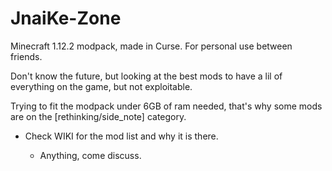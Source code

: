 # JnaiKe-Zone
Minecraft 1.12.2 modpack, made in Curse. For personal use between friends.

Don't know the future, but looking at the best mods to have a lil of everything on the game, but not exploitable.

Trying to fit the modpack under 6GB of ram needed, that's why some mods are on the [rethinking/side_note] category.

- Check WIKI for the mod list and why it is there.

  - Anything, come discuss.
